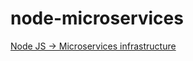 # node-microservices
[Node JS -> Microservices infrastructure](https://www.linkedin.com/learning/node-js-microservices/understand-how-microservices-are-built-and-used-2)
